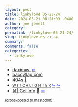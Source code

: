 ```yaml
---
layout: post
title: linkylove 05-21-24
date: 2024-05-21 08:28:09 -0400
author: joe jenett
category: 
permalink: /linkylove-05-21-24/
slug: linkylove-05-21-24
summary: 
comments: false
categories:
  - linkylove
---
```

<ul class="linkylove">
	<li><a title="daximus." href="https://daximus.neocities.org/">daximus.</a>  <a title="source" href="https://bukmark.club/directory/"><span style="color:blue;">&#8678;</span></a></li>
	<li><a title="baccyflap.com by rmf - a delicate blend of bakelite and fear" href="https://baccyflap.com/">baccyflap.com</a></li>
	<li><a title="404s — gallery of error 404 page designs" href="https://www.404s.design/">404s</a> <a href="https://pinboard.in/u:effulgence">📌</a></li>
	<li><a title="Becky" href="https://witchlighter.net/"><small>W I T C H L I G H T E R</small></a>  <a title="source" href="https://dwt-archives.joejenett.com/09-23-22/"><span style="color:blue;">&#8678;</span></a>  <a title="source" href="https://theforest.link/"><span style="color:blue;">&#8678;</span></a></li>
	<li><a title="Matt Sephton" href="https://blog.gingerbeardman.com/">⌘|  Get Info</a>  <a title="source" href="https://dwt-archives.joejenett.com/12-21-21/"><span style="font-size:1.1em;"></span></a> <a title="source" href="https://news.ycombinator.com/submitted?id=zdw"><span style="color:blue;">&#8678;</span></a></li>
</ul>

<a href="https://brid.gy/publish/mastodon"><small>(cross-posted to mastodon)</small></a>
